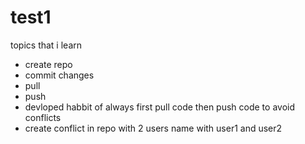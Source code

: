 # test1
topics that i learn
- create repo
- commit changes
- pull
- push
- devloped habbit of always first pull code then push code to avoid conflicts
- create conflict in  repo with 2 users name with user1 and user2

